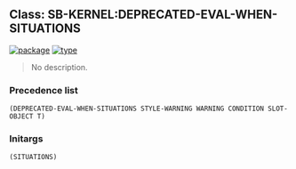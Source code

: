 ## Class: SB-KERNEL:DEPRECATED-EVAL-WHEN-SITUATIONS
[![package](https://img.shields.io/badge/Package-SB--KERNEL-5f9ea0.svg?style=social&colorA=999999)](../) [![type](https://img.shields.io/badge/Type-Class-5f9ea0.svg?style=social&colorA=999999)](../#class) 

> No description.

### Precedence list
```
(DEPRECATED-EVAL-WHEN-SITUATIONS STYLE-WARNING WARNING CONDITION SLOT-OBJECT T)
```
### Initargs
```
(SITUATIONS)
```
